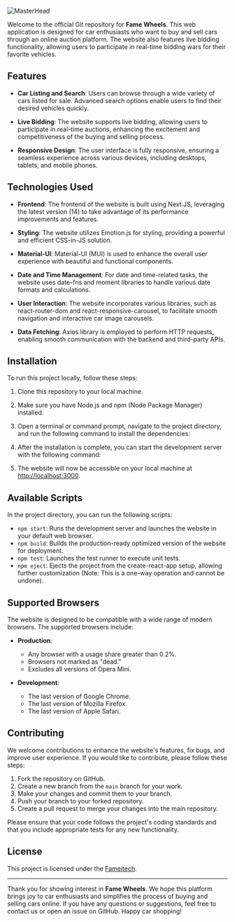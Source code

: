 ![MasterHead](https://github.com/FameTechDevelopers/famewheelsfrontend/blob/main/src/images/fame-wheels-logo.png)

Welcome to the official Git repository for **Fame Wheels**. This web application is designed for car enthusiasts who want to buy and sell cars through an online auction platform. The website also features live bidding functionality, allowing users to participate in real-time bidding wars for their favorite vehicles.

## Features

- **Car Listing and Search**: Users can browse through a wide variety of cars listed for sale. Advanced search options enable users to find their desired vehicles quickly.

- **Live Bidding**: The website supports live bidding, allowing users to participate in real-time auctions, enhancing the excitement and competitiveness of the buying and selling process.

- **Responsive Design**: The user interface is fully responsive, ensuring a seamless experience across various devices, including desktops, tablets, and mobile phones.

## Technologies Used

- **Frontend**: The frontend of the website is built using Next.JS, leveraging the latest version (14) to take advantage of its performance improvements and features.

- **Styling**: The website utilizes Emotion.js for styling, providing a powerful and efficient CSS-in-JS solution.

- **Material-UI**: Material-UI (MUI) is used to enhance the overall user experience with beautiful and functional components.

- **Date and Time Management**: For date and time-related tasks, the website uses date-fns and moment libraries to handle various date formats and calculations.

- **User Interaction**: The website incorporates various libraries, such as react-router-dom and react-responsive-carousel, to facilitate smooth navigation and interactive car image carousels.

- **Data Fetching**: Axios library is employed to perform HTTP requests, enabling smooth communication with the backend and third-party APIs.

## Installation

To run this project locally, follow these steps:

1. Clone this repository to your local machine.
2. Make sure you have Node.js and npm (Node Package Manager) installed.
3. Open a terminal or command prompt, navigate to the project directory, and run the following command to install the dependencies:


4. After the installation is complete, you can start the development server with the following command:


5. The website will now be accessible on your local machine at [http://localhost:3000](http://localhost:3000).

## Available Scripts

In the project directory, you can run the following scripts:

- `npm start`: Runs the development server and launches the website in your default web browser.
- `npm build`: Builds the production-ready optimized version of the website for deployment.
- `npm test`: Launches the test runner to execute unit tests.
- `npm eject`: Ejects the project from the create-react-app setup, allowing further customization (Note: This is a one-way operation and cannot be undone).

## Supported Browsers

The website is designed to be compatible with a wide range of modern browsers. The supported browsers include:

- **Production**:
  - Any browser with a usage share greater than 0.2%.
  - Browsers not marked as "dead."
  - Excludes all versions of Opera Mini.

- **Development**:
  - The last version of Google Chrome.
  - The last version of Mozilla Firefox.
  - The last version of Apple Safari.

## Contributing

We welcome contributions to enhance the website's features, fix bugs, and improve user experience. If you would like to contribute, please follow these steps:

1. Fork the repository on GitHub.
2. Create a new branch from the `main` branch for your work.
3. Make your changes and commit them to your branch.
4. Push your branch to your forked repository.
5. Create a pull request to merge your changes into the main repository.

Please ensure that your code follows the project's coding standards and that you include appropriate tests for any new functionality.

## License

This project is licensed under the [Fameitech](FameWheels.com).

---

Thank you for showing interest in **Fame Wheels**. We hope this platform brings joy to car enthusiasts and simplifies the process of buying and selling cars online. If you have any questions or suggestions, feel free to contact us or open an issue on GitHub. Happy car shopping!
